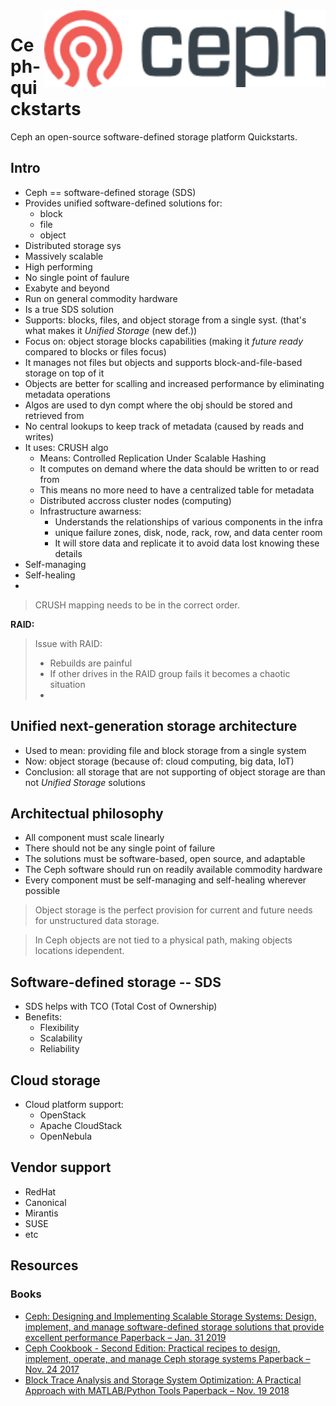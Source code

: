 <img src="./assets/Ceph_logo.png" alt="Ceph logo" style="width: 450px;" align="right">

# Ceph-quickstarts
Ceph  an open-source software-defined storage platform Quickstarts.

## Intro
- Ceph == software-defined storage (SDS)
- Provides unified software-defined solutions for: 
    - block
    - file
    - object
- Distributed storage sys
- Massively scalable
- High performing
- No single point of faulure
- Exabyte and beyond
- Run on general commodity hardware
- Is a true SDS solution
- Supports: blocks, files, and object storage from a single syst. (that's what makes it *Unified Storage* (new def.))
- Focus on: object storage blocks capabilities (making it *future ready* compared to blocks or files focus)
- It manages not files but objects and supports block-and-file-based storage on top of it
- Objects are better for scalling and increased performance by eliminating metadata operations
- Algos are used to dyn compt where the obj should be stored and retrieved from
- No central lookups to keep track of metadata (caused by reads and writes)
- It uses: CRUSH algo
    - Means: Controlled Replication Under Scalable Hashing
    - It computes on demand where the data should be written to or read from
    - This means no more need to have a centralized table for metadata
    - Distributed accross cluster nodes (computing)
    - Infrastructure awarness:
        - Understands the relationships of various components in the infra
        - unique failure zones, disk, node, rack, row, and data center room
        - It will store data and replicate it to avoid data lost knowing these details
- Self-managing
- Self-healing
- 

> CRUSH mapping needs to be in the correct order.

**RAID:**
> Issue with RAID: 
>
> - Rebuilds are painful
> - If other drives in the RAID group fails it becomes a chaotic situation
> - 

## Unified next-generation storage architecture
- Used to mean: providing file and block storage from a single system
- Now: object storage (because of: cloud computing, big data, IoT)
- Conclusion: all storage that are not supporting of object storage are than not *Unified Storage* solutions

## Architectual philosophy
- All component must scale linearly
- There should not be any single point of failure
- The solutions must be software-based, open source, and adaptable
- The Ceph software should run on readily available commodity hardware
- Every component must be self-managing and self-healing wherever possible

> Object storage is the perfect provision for current and future needs for unstructured data storage.

> In Ceph objects are not tied to a physical path, making objects locations idependent.

## Software-defined storage -- SDS
- SDS helps with TCO (Total Cost of Ownership)
- Benefits: 
    - Flexibility
    - Scalability
    - Reliability

## Cloud storage
- Cloud platform support: 
    - OpenStack
    - Apache CloudStack
    - OpenNebula

## Vendor support
- RedHat
- Canonical
- Mirantis
- SUSE
- etc

## 

## Resources
### Books
- [Ceph: Designing and Implementing Scalable Storage Systems: Design, implement, and manage software-defined storage solutions that provide excellent performance Paperback – Jan. 31 2019](https://www.amazon.ca/gp/product/1788295412/ref=ppx_yo_dt_b_asin_title_o00_s00?ie=UTF8&psc=1)
- [Ceph Cookbook - Second Edition: Practical recipes to design, implement, operate, and manage Ceph storage systems Paperback – Nov. 24 2017](https://www.amazon.ca/gp/product/1788391063/ref=ppx_yo_dt_b_asin_title_o00_s00?ie=UTF8&psc=1)
- [Block Trace Analysis and Storage System Optimization: A Practical Approach with MATLAB/Python Tools Paperback – Nov. 19 2018](https://www.amazon.ca/gp/product/148423927X/ref=ppx_yo_dt_b_asin_title_o00_s00?ie=UTF8&psc=1)
